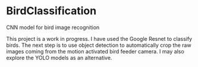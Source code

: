 # BirdClassification
CNN model for bird image recognition

This project is a work in progress. 
I have used the Google Resnet to classify birds. The next step is to use object detection to automatically crop the raw images coming from the motion activated bird feeder camera. 
I may also explore the YOLO models as an alternative.
